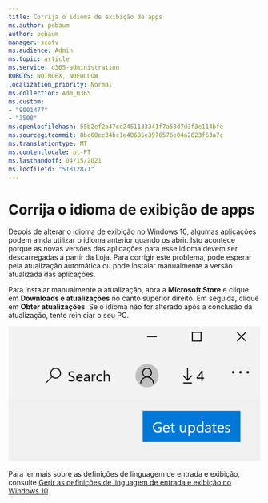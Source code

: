 ```yaml
---
title: Corrija o idioma de exibição de apps
ms.author: pebaum
author: pebaum
manager: scotv
ms.audience: Admin
ms.topic: article
ms.service: o365-administration
ROBOTS: NOINDEX, NOFOLLOW
localization_priority: Normal
ms.collection: Adm_O365
ms.custom:
- "9001477"
- "3508"
ms.openlocfilehash: 55b2ef2b47ce2451133341f7a58d7d3f3e114bfe
ms.sourcegitcommit: 8bc60ec34bc1e40685e3976576e04a2623f63a7c
ms.translationtype: MT
ms.contentlocale: pt-PT
ms.lasthandoff: 04/15/2021
ms.locfileid: "51812871"
---
```

# <a name="fix-the-display-language-of-apps"></a>Corrija o idioma de exibição de apps

Depois de alterar o idioma de exibição no Windows 10, algumas aplicações podem ainda utilizar o idioma anterior quando os abrir. Isto acontece porque as novas versões das aplicações para esse idioma devem ser descarregadas a partir da Loja. Para corrigir este problema, pode esperar pela atualização automática ou pode instalar manualmente a versão atualizada das aplicações.

Para instalar manualmente a atualização, abra a **Microsoft Store** e clique em **Downloads e atualizações** no canto superior direito. Em seguida, clique em **Obter atualizações**. Se o idioma não for alterado após a conclusão da atualização, tente reiniciar o seu PC.

![Receba atualizações.](media/get-updates.png)

Para ler mais sobre as definições de linguagem de entrada e exibição, consulte [Gerir as definições de linguagem de entrada e exibição no Windows 10](https://support.microsoft.com/help/4027670/windows-10-add-and-switch-input-and-display-language-preferences).
